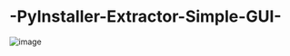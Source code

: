 # -PyInstaller-Extractor-Simple-GUI-

![image](https://github.com/user-attachments/assets/196b265f-eccd-437c-9661-fd39fcf2d252)
